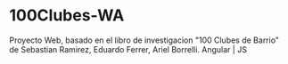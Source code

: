 # 100Clubes-WA
Proyecto Web, basado en el libro de investigacion "100 Clubes de Barrio" de Sebastian Ramirez, Eduardo Ferrer, Ariel Borrelli.
Angular | JS

